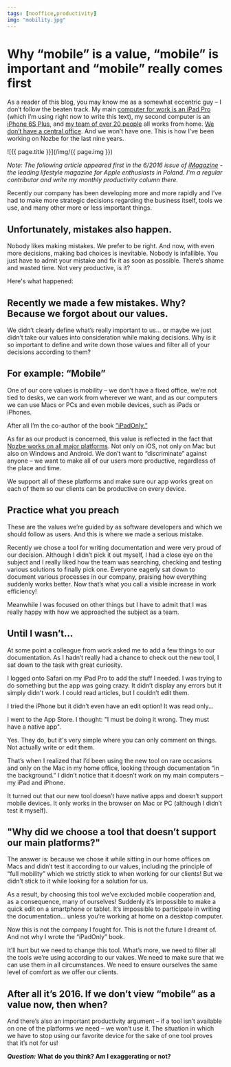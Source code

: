 ```yaml
---
tags: [nooffice,productivity]
img: "mobility.jpg"
---
```


# Why “mobile” is a value, “mobile” is important and “mobile” really comes first

As a reader of this blog, you may know me as a somewhat eccentric guy – I don’t follow the beaten track. My main [computer for work is an iPad Pro][ipad] (which I’m using right now to write this text), my second computer is an [iPhone 6S Plus](https://sliwinski.com/6pluslove), and [my team of over 20 people][about] all works from home. [We don’t have a central office](https://sliwinski.com/teleworking). And we won’t have one. This is how I’ve been working on Nozbe for the last nine years.

<!--More-->

![{{ page.title }}](/img/{{ page.img }})

*Note: The following article appeared first in the 6/2016 issue of [iMagazine][] - the leading lifestyle magazine for Apple enthusiasts in Poland. I'm a regular contributor and write my monthly productivity column there.*

Recently our company has been developing more and more rapidly and I’ve had to make more strategic decisions regarding the business itself, tools we use, and many other more or less important things.

## Unfortunately, mistakes also happen.

Nobody likes making mistakes. We prefer to be right. And now, with even more decisions, making bad choices is inevitable. Nobody is infallible. You just have to admit your mistake and fix it as soon as possible. There’s shame and wasted time. Not very productive, is it?

Here's what happened:



## Recently we made a few mistakes. Why? Because we forgot about our values.

We didn’t clearly define what’s really important to us... or maybe we just didn’t take our values into consideration while making decisions. Why is it so important to define and write down those values and filter all of your decisions according to them?

## For example: “Mobile”

One of our core values is mobility – we don’t have a fixed office, we’re not tied to desks, we can work from wherever we want, and as our computers we can use Macs or PCs and even mobile devices, such as iPads or iPhones.

After all I’m the co-author of the book ["iPadOnly.”][i]

As far as our product is concerned, this value is reflected in the fact that [Nozbe works on all major platforms][n]. Not only on iOS, not only on Mac but also on Windows and Android. We don’t want to “discriminate” against anyone – we want to make all of our users more productive, regardless of the place and time.

We support all of these platforms and make sure our app works great on each of them so our clients can be productive on every device.

## Practice what you preach

These are the values we’re guided by as software developers and which we should follow as users. And this is where we made a serious mistake.

Recently we chose a tool for writing documentation and were very proud of our decision. Although I didn’t pick it out myself, I had a close eye on the subject and I really liked how the team was searching, checking and testing various solutions to finally pick one. Everyone eagerly sat down to document various processes in our company, praising how everything suddenly works better. Now that’s what you call a visible increase in work efficiency!

Meanwhile I was focused on other things but I have to admit that I was really happy with how we approached the subject as a team.

## Until I wasn’t…

At some point a colleague from work asked me to add a few things to our documentation. As I hadn’t really had a chance to check out the new tool, I sat down to the task with great curiosity.

I logged onto Safari on my iPad Pro to add the stuff I needed. I was trying to do something but the app was going crazy. It didn’t display any errors but it simply didn't work. I could read articles, but I couldn’t edit them. 

I tried the iPhone but it didn’t even have an edit option! It was read only...

I went to the App Store. I thought: "I must be doing it wrong. They must have a native app".

Yes. They do, but it's very simple where you can only comment on things. Not actually write or edit them.

That’s when I realized that I’d been using the new tool on rare occasions and only on the Mac in my home office, looking through documentation “in the background.” I didn’t notice that it doesn’t work on my main computers – my iPad and iPhone.

It turned out that our new tool doesn’t have native apps and doesn’t support mobile devices. It only works in the browser on Mac or PC (although I didn’t test it myself).

## "Why did we choose a tool that doesn’t support our main platforms?"

The answer is: because we chose it while sitting in our home offices on Macs and didn’t test it according to our values, including the principle of “full mobility” which we strictly stick to when working for our clients! But we didn’t stick to it while looking for a solution for us.

As a result, by choosing this tool we’ve excluded mobile cooperation and, as a consequence, many of ourselves! Suddenly it’s impossible to make a quick edit on a smartphone or tablet. It’s impossible to participate in writing the documentation... unless you’re working at home on a desktop computer.

Now this is not the company I fought for. This is not the future I dreamt of. And not why I wrote the “iPadOnly” book.

It’ll hurt but we need to change this tool. What’s more, we need to filter all the tools we’re using according to our values. We need to make sure that we can use them in all circumstances. We need to ensure ourselves the same level of comfort as we offer our clients.

## After all it’s 2016. If we don’t view “mobile” as a value now, then when?
 
And there’s also an important productivity argument – if a tool isn’t available on one of the platforms we need – we won’t use it. The situation in which we have to stop using our favorite device for the sake of one tool proves that it’s not for us!

***Question:*** **What do you think? Am I exaggerating or not?**


[i]: https://iPadOnly.com/
[iMagazine]: http://iMagazine.pl
[n]: https://michael.gratis/nozbe
[about]: https://nozbe.com/about/
[ipad]: /ipad/
[prod]: /productivity